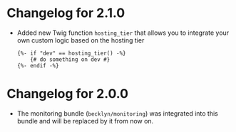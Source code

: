 Changelog for 2.1.0
===================

*   Added new Twig function `hosting_tier` that allows you to integrate your own custom logic based on the hosting tier
    
    ```twig
    {%- if "dev" == hosting_tier() -%}
        {# do something on dev #}
    {%- endif -%}
    ```

Changelog for 2.0.0
===================

*   The monitoring bundle (`becklyn/monitoring`) was integrated into this bundle and will be replaced by it from now on.
